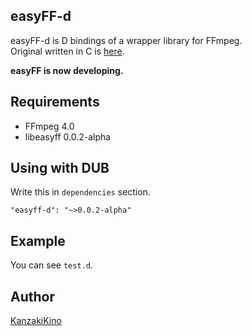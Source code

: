 easyFF-d
----

easyFF-d is D bindings of a wrapper library for FFmpeg.  
Original written in C is [here](https://github.com/KanzakiKino/easyFF).

**easyFF is now developing.**

## Requirements
- FFmpeg 4.0
- libeasyff 0.0.2-alpha

## Using with DUB

Write this in `dependencies` section.

    "easyff-d": "~>0.0.2-alpha"

## Example

You can see `test.d`.

## Author

[KanzakiKino](https://knzk.work/)
